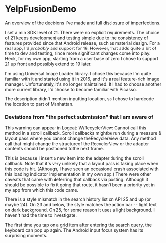 # YelpFusionDemo

An overview of the decisions I've made and full disclosure of imperfections.

I set a min SDK level of 21. There were no explicit requirements. The choice of 21 keeps development
and testing simple due to the consistency of features provided since that Android release, such as
material design. For a real app, I'd *probably* add support for 19. However, that adds quite a bit
of time to dev and testing, since more significant changes come into play. Heck, for my own app,
starting from a user base of zero I chose to support 21 up front and possibly extend to 19 later.

I'm using Universal Image Loader library. I chose this because I'm quite familiar with it and started
using it in 2016, and it's a real feature-rich image manager. Unfortunately, it's no longer maintained.
If I had to choose another more current library, I'd choose to become familiar with Picasso.

The description didn't mention inputting location, so I chose to hardcode the location to part of Manhattan.

### Deviations from "the perfect submission" that I am aware of

This warning can appear in Logcat:
W/RecyclerView: Cannot call this method in a scroll callback. Scroll callbacks mightbe run during a measure & layout pass where you cannot change theRecyclerView data. Any method call that might change the structureof the RecyclerView or the adapter contents should be postponed tothe next frame.

This is because I insert a new item into the adapter during the scroll callback. Note that it's very unlikely that
a layout pass is taking place when this code is hit. (Although, I have seen an occasional crash associated
with this loading indicator implementation in my own app.)
There were other caveats that came with deferring that callback via posting. Although it should be possible to fix it going that route,
it hasn't been a priority yet in my app from which this code came.

There is a style mismatch in the search history list on API 25 and up (or maybe 24).
On 23 and below, the style matches the action bar -- light text on dark background. On 25, for some
reason it uses a light background. I haven't had the time to investigate.

The first time you tap on a grid item after entering the search query, the keyboard can pop up again.
The Android input focus system has its surprising moments.